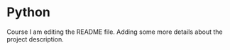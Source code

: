 # Python
Course
I am editing the README file. Adding some more details about the project description.

